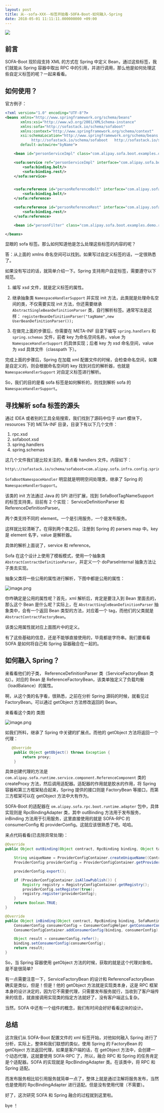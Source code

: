 ```yaml
---
layout: post
title: 从--sofa-XXX--标签开始看-SOFA-Boot-如何融入-Spring
date: 2018-05-01 11:11:11.000000000 +09:00
---
```

![](https://upload-images.jianshu.io/upload_images/4236553-006332d17fbdcca5.png?imageMogr2/auto-orient/strip%7CimageView2/2/w/1240)


## 前言

SOFA-Boot  现阶段支持 XML 的方式在 Spring 中定义 Bean，通过这些标签，我们就能从 Spring 容器中取出 RPC 中的引用，并进行调用，那么他是如何处理这些自定义标签的呢？一起来看看。

## 如何使用？

官方例子：

```xml
<?xml version="1.0" encoding="UTF-8"?>
<beans xmlns="http://www.springframework.org/schema/beans"
       xmlns:xsi="http://www.w3.org/2001/XMLSchema-instance"
       xmlns:sofa="http://sofastack.io/schema/sofaboot"
       xmlns:context="http://www.springframework.org/schema/context"
       xsi:schemaLocation="http://www.springframework.org/schema/beans http://www.springframework.org/schema/beans/spring-beans.xsd
            http://sofastack.io/schema/sofaboot   http://sofastack.io/schema/sofaboot.xsd"
       default-autowire="byName">

    <bean id="personServiceImpl" class="com.alipay.sofa.boot.examples.demo.rpc.bean.PersonServiceImpl"/>

    <sofa:service ref="personServiceImpl" interface="com.alipay.sofa.boot.examples.demo.rpc.bean.PersonService">
        <sofa:binding.bolt/>
        <sofa:binding.rest/>
    </sofa:service>


    <sofa:reference id="personReferenceBolt" interface="com.alipay.sofa.boot.examples.demo.rpc.bean.PersonService">
        <sofa:binding.bolt/>
    </sofa:reference>

    <sofa:reference id="personReferenceRest" interface="com.alipay.sofa.boot.examples.demo.rpc.bean.PersonService">
        <sofa:binding.rest/>
    </sofa:reference>

    <bean id="personFilter" class="com.alipay.sofa.boot.examples.demo.rpc.bean.PersonServiceFilter"/>

</beans>
```

显眼的 sofa 标签。那么如何知道他是怎么处理这些标签的内容的呢？

答：从上面的 xmlns 命名空间可以找到。如果写过自定义标签的话，一定很熟悉了。

如果没有写过的话，就简单介绍一下。Spring 支持用户自定标签，需要遵守以下规范。
1. 编写 xsd 文件，就是定义标签的属性。

2. 继承抽象类 `NamespaceHandlerSupport` 并实现 init 方法，此类就是处理命名空间的类，不仅需要实现 init 方法，你还需要继承 `AbstractSingleBeanDefinitionParser` 类，自行解析标签。通常写法是这样：
`registerBeanDefinitionParser("tagName",new UserBeanDefinitionParser());`

3. 在做完上面的步骤后，你需要在 META-INF 目录下编写 `spring.handlers` 和 `spring.schemas` 文件，前者 key 为命名空间名称，value 为 `NamespaceHandlerSupport` 的具体实现；后者 key 为 xsd 命名空间，value 为 xsd 具体文件（classpath 下）。

完成上面的步骤后，Spring 在加载 xml 配置文件的时候，会检查命名空间，如果是自定义的，则会根据命名空间的 key 找到对应的解析器，也就是 `NamespaceHandlerSupport` 对自定义标签进行解析。

So，我们的目的是看 sofa 标签是如何解析的，则找到解析 sofa 的`NamespaceHandlerSupport`。

## 寻找解析 sofa 标签的源头

通过 IDEA 或者别的工具全局搜索，我们找到了源码中位于 start 模块下，resources 下的 META-INF 目录，目录下有以下几个文件：

1. rpc.xsd
2. sofaboot.xsd
3. spring.handlers
4. spring.schemas

这几个文件我们是比较关注的，重点看 handlers 文件。内容如下：

```xml
http\://sofastack.io/schema/sofaboot=com.alipay.sofa.infra.config.spring.namespace.handler.SofaBootNamespaceHandler
```

`SofaBootNamespaceHandler` 明显就是明明空间处理类，继承了 Spring 的 `NamespaceHandlerSupport`。

该类的 init 方法通过 Java 的 SPI 进行扩展，找到 SofaBootTagNameSupport 的标签支持类，目前有 2 个实现： ServiceDefinitionParser 和 ReferenceDefinitionParser。

两个类支持不同的 element。一个是引用服务，一个是发布服务。

这样就比较清晰了。在得到两个类之后，注册到 Spring 的 parsers map 中。key 是 element 名字，value 是解析器。

具体的解析上面说了，service 和 reference。

Sofa 在这个设计上使用了模板模式，使用一个抽象类 `AbstractContractDefinitionParser`，并定义一个 doParseInternal 抽象方法让子类去实现。

抽象父类将一些公用的属性进行解析，下图中都是公用的属性：

![image.png](https://upload-images.jianshu.io/upload_images/4236553-03c5b80b0b9be698.png?imageMogr2/auto-orient/strip%7CimageView2/2/w/1240)

你咋确定是公用的属性呢？首先，xml 解析后，肯定是要注入到 Bean 里面去的，那么这个 Bean 是什么呢？实际上，在 `AbstractSingleBeanDefinitionParser`  抽象类中，会有一个返回 Bean 类型的方法，对应着一个 tag，而他们的父类就是`  AbstractContractFactoryBean`。

该类公用属性就对应上面图片中的定义。

有了这些基础的信息，还是不能够直接使用的，毕竟都是字符串。我们要看看 SOFA 是如何将自己和 Spring 容器融合在一起的。

## 如何融入 Spring？

来看看他们的子类， ReferenceDefinitionParser 类（ServiceFactoryBean 类似）。对应的  Bean 是 ReferenceFactoryBean，该类单独定义了负载均衡（loadBalance）的属性。

啊，从这个类的名字看，很熟悉，之前在分析 Spring 源码的时候，就看见过 FactoryBean。可以通过 getObject 方法修改返回的 Bean。

来看看这个类的 类图

![image.png](https://upload-images.jianshu.io/upload_images/4236553-bcc952b2247a1059.png?imageMogr2/auto-orient/strip%7CimageView2/2/w/1240)

如我们所料，继承了 Spring 中关键的扩展点。而他的 getObject 方法将返回一个代理：

```java
   @Override
    public Object getObject() throws Exception {
        return proxy;
    }
```

具体创建代理的方法是 `com.alipay.sofa.runtime.service.component.ReferenceComponent` 类的 createProxy 方法，然后调用适配器。适配器的作用就是胶水的作用，将 Spring 容器和第三方框架粘合起来，Spring 提供的接口则是 FactoryBean 等接口，而第三方框架可以在 getObject 方法中大有作为。

SOFA-Boot 的适配器在 `om.alipay.sofa.rpc.boot.runtime.adapter` 包中，具体实现则是 RpcBindingAdapter  类，其中 outBinding 方法用于发布服务，inBinding 方法用于引用服务，这里直接使用的就是 SOFA-RPC 的 consumerConfig 和 providerConfig。这就应该很熟悉了吧。哈哈。

来点代码看看(已去除异常处理)：

```java
@Override
public Object outBinding(Object contract, RpcBinding binding, Object target, SofaRuntimeContext sofaRuntimeContext) {

    String uniqueName = ProviderConfigContainer.createUniqueName((Contract) contract, binding);
    ProviderConfig providerConfig = ProviderConfigContainer.getProviderConfig(uniqueName);

    providerConfig.export();

    if (ProviderConfigContainer.isAllowPublish()) {
        Registry registry = RegistryConfigContainer.getRegistry();
        providerConfig.setRegister(true);
        registry.register(providerConfig);
    }
    return Boolean.TRUE;
}
```

```java
@Override
public Object inBinding(Object contract, RpcBinding binding, SofaRuntimeContext sofaRuntimeContext) {
    ConsumerConfig consumerConfig = ConsumerConfigHelper.getConsumerConfig((Contract) contract, binding);
    ConsumerConfigContainer.addConsumerConfig(binding, consumerConfig);

    Object result = consumerConfig.refer();
    binding.setConsumerConfig(consumerConfig);
    return result;
}
```

So，当 Spring 容器使用 getObject 方法的时候，获取的就是这个代理对象啦。是不是很简单?

有一点需要注意一下，ServiceFactoryBean 的设计和 ReferenceFactoryBean 确实是类似，但是！但是！他的 getObject 方法就是实现类本身，这是 RPC 框架本身的设计决定的，因为它不需要代理，只需要发布服务就行，当收到了客户端传来的信息，就直接调用实现类的指定方法就好了，没有客户端这么复杂。

当然，SOFA 中还有一个组件的概念，我们有时间会好好看看这块的设计。


## 总结

这次我们从 SOFA-Boot 配置文件的 xml 标签开始，对他如何融入 Spring 进行了分析，实际上，整体和我们联想的类似，使用 Spring 的 FactoryBean 的 getObject 方法返回代理，如果是客户端的话，在 getObject 方法中，会创建一个动态代理，这就要使用 SOFA-RPC 了，所以，融合 RPC 和 Spring 的任务肯定是个适配器。SOFA 的实现就是 RpcBindingAdapter 类。在该类中，将 RPC 和 Spring 适配。

而发布服务相比较引用服务就简单一点了，整体上就是通过注解将服务发布，当然也是使用的 RpcBindingAdapter 进行适配。但是没有使用代理（不需要）。

好了，这次研究 SOFA 和 Spring 融合的过程就到这里啦。

bye ！








